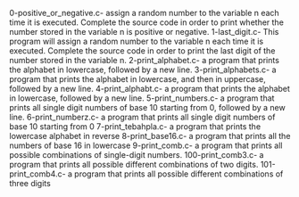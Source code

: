 0-positive_or_negative.c- assign a random number to the variable n each time it is executed. Complete the source code in order to print whether the number stored in the variable n is positive or negative.
1-last_digit.c- This program will assign a random number to the variable n each time it is executed. Complete the source code in order to print the last digit of the number stored in the variable n.
2-print_alphabet.c- a program that prints the alphabet in lowercase, followed by a new line.
3-print_alphabets.c- a program that prints the alphabet in lowercase, and then in uppercase, followed by a new line.
4-print_alphabt.c- a program that prints the alphabet in lowercase, followed by a new line.
5-print_numbers.c- a program that prints all single digit numbers of base 10 starting from 0, followed by a new line.
6-print_numberz.c- a program that prints all single digit numbers of base 10 starting from 0
7-print_tebahpla.c- a program that prints the lowercase alphabet in reverse
8-print_base16.c- a program that prints all the numbers of base 16 in lowercase
9-print_comb.c- a program that prints all possible combinations of single-digit numbers.
100-print_comb3.c- a program that prints all possible different combinations of two digits.
101-print_comb4.c- a program that prints all possible different combinations of three digits
